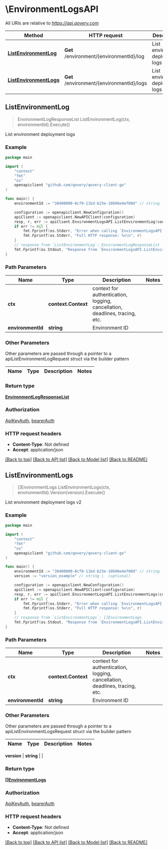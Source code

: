# \EnvironmentLogsAPI

All URIs are relative to *https://api.qovery.com*

Method | HTTP request | Description
------------- | ------------- | -------------
[**ListEnvironmentLog**](EnvironmentLogsAPI.md#ListEnvironmentLog) | **Get** /environment/{environmentId}/log | List environment deployment logs
[**ListEnvironmentLogs**](EnvironmentLogsAPI.md#ListEnvironmentLogs) | **Get** /environment/{environmentId}/logs | List environment deployment logs v2



## ListEnvironmentLog

> EnvironmentLogResponseList ListEnvironmentLog(ctx, environmentId).Execute()

List environment deployment logs



### Example

```go
package main

import (
    "context"
    "fmt"
    "os"
    openapiclient "github.com/qovery/qovery-client-go"
)

func main() {
    environmentId := "38400000-8cf0-11bd-b23e-10b96e4ef00d" // string | Environment ID

    configuration := openapiclient.NewConfiguration()
    apiClient := openapiclient.NewAPIClient(configuration)
    resp, r, err := apiClient.EnvironmentLogsAPI.ListEnvironmentLog(context.Background(), environmentId).Execute()
    if err != nil {
        fmt.Fprintf(os.Stderr, "Error when calling `EnvironmentLogsAPI.ListEnvironmentLog``: %v\n", err)
        fmt.Fprintf(os.Stderr, "Full HTTP response: %v\n", r)
    }
    // response from `ListEnvironmentLog`: EnvironmentLogResponseList
    fmt.Fprintf(os.Stdout, "Response from `EnvironmentLogsAPI.ListEnvironmentLog`: %v\n", resp)
}
```

### Path Parameters


Name | Type | Description  | Notes
------------- | ------------- | ------------- | -------------
**ctx** | **context.Context** | context for authentication, logging, cancellation, deadlines, tracing, etc.
**environmentId** | **string** | Environment ID | 

### Other Parameters

Other parameters are passed through a pointer to a apiListEnvironmentLogRequest struct via the builder pattern


Name | Type | Description  | Notes
------------- | ------------- | ------------- | -------------


### Return type

[**EnvironmentLogResponseList**](EnvironmentLogResponseList.md)

### Authorization

[ApiKeyAuth](../README.md#ApiKeyAuth), [bearerAuth](../README.md#bearerAuth)

### HTTP request headers

- **Content-Type**: Not defined
- **Accept**: application/json

[[Back to top]](#) [[Back to API list]](../README.md#documentation-for-api-endpoints)
[[Back to Model list]](../README.md#documentation-for-models)
[[Back to README]](../README.md)


## ListEnvironmentLogs

> []EnvironmentLogs ListEnvironmentLogs(ctx, environmentId).Version(version).Execute()

List environment deployment logs v2



### Example

```go
package main

import (
    "context"
    "fmt"
    "os"
    openapiclient "github.com/qovery/qovery-client-go"
)

func main() {
    environmentId := "38400000-8cf0-11bd-b23e-10b96e4ef00d" // string | Environment ID
    version := "version_example" // string |  (optional)

    configuration := openapiclient.NewConfiguration()
    apiClient := openapiclient.NewAPIClient(configuration)
    resp, r, err := apiClient.EnvironmentLogsAPI.ListEnvironmentLogs(context.Background(), environmentId).Version(version).Execute()
    if err != nil {
        fmt.Fprintf(os.Stderr, "Error when calling `EnvironmentLogsAPI.ListEnvironmentLogs``: %v\n", err)
        fmt.Fprintf(os.Stderr, "Full HTTP response: %v\n", r)
    }
    // response from `ListEnvironmentLogs`: []EnvironmentLogs
    fmt.Fprintf(os.Stdout, "Response from `EnvironmentLogsAPI.ListEnvironmentLogs`: %v\n", resp)
}
```

### Path Parameters


Name | Type | Description  | Notes
------------- | ------------- | ------------- | -------------
**ctx** | **context.Context** | context for authentication, logging, cancellation, deadlines, tracing, etc.
**environmentId** | **string** | Environment ID | 

### Other Parameters

Other parameters are passed through a pointer to a apiListEnvironmentLogsRequest struct via the builder pattern


Name | Type | Description  | Notes
------------- | ------------- | ------------- | -------------

 **version** | **string** |  | 

### Return type

[**[]EnvironmentLogs**](EnvironmentLogs.md)

### Authorization

[ApiKeyAuth](../README.md#ApiKeyAuth), [bearerAuth](../README.md#bearerAuth)

### HTTP request headers

- **Content-Type**: Not defined
- **Accept**: application/json

[[Back to top]](#) [[Back to API list]](../README.md#documentation-for-api-endpoints)
[[Back to Model list]](../README.md#documentation-for-models)
[[Back to README]](../README.md)


